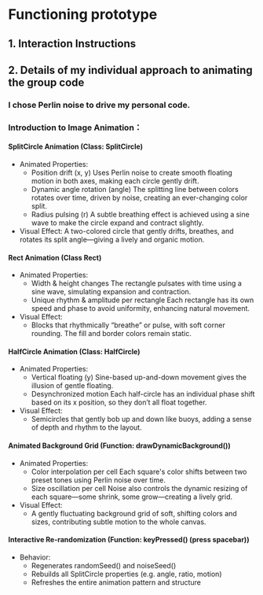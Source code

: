 # **Functioning prototype**

## **1. Interaction Instructions**

## **2. Details of my individual approach to animating the group code**

### I chose Perlin noise to drive my personal code.

###  Introduction to Image Animation：
#### SplitCircle Animation (Class: SplitCircle)
- Animated Properties:
  - Position drift (x, y)
Uses Perlin noise to create smooth floating motion in both axes, making each circle gently drift.
  - Dynamic angle rotation (angle)
The splitting line between colors rotates over time, driven by noise, creating an ever-changing color split.
  - Radius pulsing (r)
A subtle breathing effect is achieved using a sine wave to make the circle expand and contract slightly.
- Visual Effect:
A two-colored circle that gently drifts, breathes, and rotates its split angle—giving a lively and organic motion.

#### Rect Animation (Class Rect)
- Animated Properties:
  - Width & height changes
The rectangle pulsates with time using a sine wave, simulating expansion and contraction.
  - Unique rhythm & amplitude per rectangle
Each rectangle has its own speed and phase to avoid uniformity, enhancing natural movement.
- Visual Effect:
  - Blocks that rhythmically “breathe” or pulse, with soft corner rounding. The fill and border colors remain static.

#### HalfCircle Animation (Class: HalfCircle)
- Animated Properties:
  - Vertical floating (y)
Sine-based up-and-down movement gives the illusion of gentle floating.
  - Desynchronized motion
Each half-circle has an individual phase shift based on its x position, so they don’t all float together.
- Visual Effect:
  - Semicircles that gently bob up and down like buoys, adding a sense of depth and rhythm to the layout.

#### Animated Background Grid (Function: drawDynamicBackground())
- Animated Properties:
  - Color interpolation per cell
Each square's color shifts between two preset tones using Perlin noise over time.
  - Size oscillation per cell
Noise also controls the dynamic resizing of each square—some shrink, some grow—creating a lively grid.
- Visual Effect:
  - A gently fluctuating background grid of soft, shifting colors and sizes, contributing subtle motion to the whole canvas.

####  Interactive Re-randomization (Function: keyPressed() (press spacebar))
- Behavior:
  - Regenerates randomSeed() and noiseSeed()
  - Rebuilds all SplitCircle properties (e.g. angle, ratio, motion)
  - Refreshes the entire animation pattern and structure






